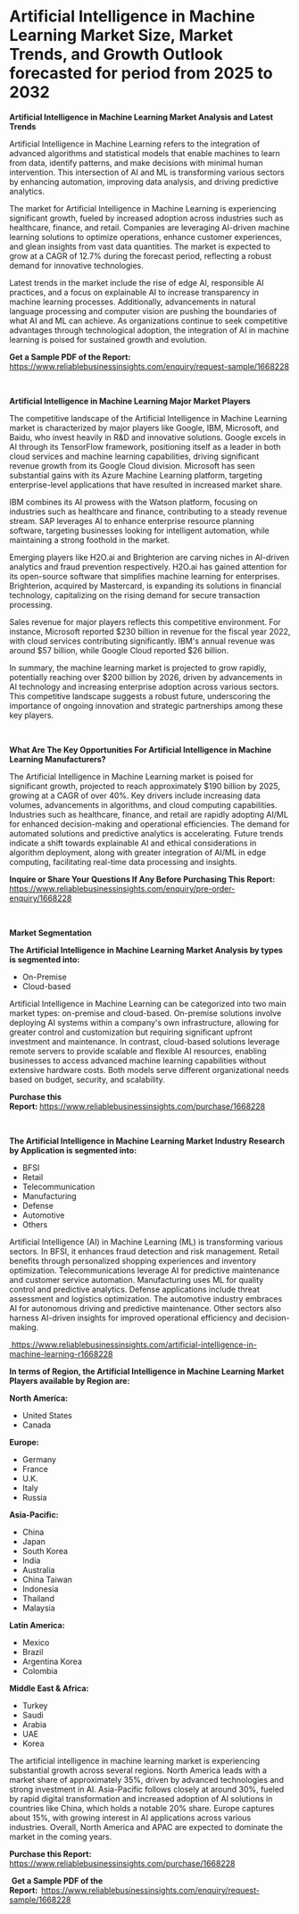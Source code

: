 <p><h1>Artificial Intelligence in Machine Learning Market Size, Market Trends, and Growth Outlook forecasted for period from 2025 to 2032</h1></p><p><strong>Artificial Intelligence in Machine Learning Market Analysis and Latest Trends</strong></p>
<p><p>Artificial Intelligence in Machine Learning refers to the integration of advanced algorithms and statistical models that enable machines to learn from data, identify patterns, and make decisions with minimal human intervention. This intersection of AI and ML is transforming various sectors by enhancing automation, improving data analysis, and driving predictive analytics.</p><p>The market for Artificial Intelligence in Machine Learning is experiencing significant growth, fueled by increased adoption across industries such as healthcare, finance, and retail. Companies are leveraging AI-driven machine learning solutions to optimize operations, enhance customer experiences, and glean insights from vast data quantities. The market is expected to grow at a CAGR of 12.7% during the forecast period, reflecting a robust demand for innovative technologies.</p><p>Latest trends in the market include the rise of edge AI, responsible AI practices, and a focus on explainable AI to increase transparency in machine learning processes. Additionally, advancements in natural language processing and computer vision are pushing the boundaries of what AI and ML can achieve. As organizations continue to seek competitive advantages through technological adoption, the integration of AI in machine learning is poised for sustained growth and evolution.</p></p>
<p><strong>Get a Sample PDF of the Report:&nbsp;</strong> <a href="https://www.reliablebusinessinsights.com/enquiry/request-sample/1668228?utm_campaign=3460&utm_medium=2&utm_source=Github&utm_content=ia&utm_term=17042025&utm_id=artificial-intelligence-in-machine-learning">https://www.reliablebusinessinsights.com/enquiry/request-sample/1668228</a></p>
<p>&nbsp;</p>
<p><strong>Artificial Intelligence in Machine Learning Major Market Players</strong></p>
<p><p>The competitive landscape of the Artificial Intelligence in Machine Learning market is characterized by major players like Google, IBM, Microsoft, and Baidu, who invest heavily in R&D and innovative solutions. Google excels in AI through its TensorFlow framework, positioning itself as a leader in both cloud services and machine learning capabilities, driving significant revenue growth from its Google Cloud division. Microsoft has seen substantial gains with its Azure Machine Learning platform, targeting enterprise-level applications that have resulted in increased market share.</p><p>IBM combines its AI prowess with the Watson platform, focusing on industries such as healthcare and finance, contributing to a steady revenue stream. SAP leverages AI to enhance enterprise resource planning software, targeting businesses looking for intelligent automation, while maintaining a strong foothold in the market.</p><p>Emerging players like H2O.ai and Brighterion are carving niches in AI-driven analytics and fraud prevention respectively. H2O.ai has gained attention for its open-source software that simplifies machine learning for enterprises. Brighterion, acquired by Mastercard, is expanding its solutions in financial technology, capitalizing on the rising demand for secure transaction processing.</p><p>Sales revenue for major players reflects this competitive environment. For instance, Microsoft reported $230 billion in revenue for the fiscal year 2022, with cloud services contributing significantly. IBM's annual revenue was around $57 billion, while Google Cloud reported $26 billion.</p><p>In summary, the machine learning market is projected to grow rapidly, potentially reaching over $200 billion by 2026, driven by advancements in AI technology and increasing enterprise adoption across various sectors. This competitive landscape suggests a robust future, underscoring the importance of ongoing innovation and strategic partnerships among these key players.</p></p>
<p>&nbsp;</p>
<p><strong>What Are The Key Opportunities For Artificial Intelligence in Machine Learning Manufacturers?</strong></p>
<p><p>The Artificial Intelligence in Machine Learning market is poised for significant growth, projected to reach approximately $190 billion by 2025, growing at a CAGR of over 40%. Key drivers include increasing data volumes, advancements in algorithms, and cloud computing capabilities. Industries such as healthcare, finance, and retail are rapidly adopting AI/ML for enhanced decision-making and operational efficiencies. The demand for automated solutions and predictive analytics is accelerating. Future trends indicate a shift towards explainable AI and ethical considerations in algorithm deployment, along with greater integration of AI/ML in edge computing, facilitating real-time data processing and insights.</p></p>
<p><strong>Inquire or Share Your Questions If Any Before Purchasing This Report:</strong> <a href="https://www.reliablebusinessinsights.com/enquiry/pre-order-enquiry/1668228?utm_campaign=3460&utm_medium=2&utm_source=Github&utm_content=ia&utm_term=17042025&utm_id=artificial-intelligence-in-machine-learning">https://www.reliablebusinessinsights.com/enquiry/pre-order-enquiry/1668228</a></p>
<p>&nbsp;</p>
<p><strong>Market Segmentation</strong></p>
<p><strong>The Artificial Intelligence in Machine Learning Market Analysis by types is segmented into:</strong></p>
<p><ul><li>On-Premise</li><li>Cloud-based</li></ul></p>
<p><p>Artificial Intelligence in Machine Learning can be categorized into two main market types: on-premise and cloud-based. On-premise solutions involve deploying AI systems within a company's own infrastructure, allowing for greater control and customization but requiring significant upfront investment and maintenance. In contrast, cloud-based solutions leverage remote servers to provide scalable and flexible AI resources, enabling businesses to access advanced machine learning capabilities without extensive hardware costs. Both models serve different organizational needs based on budget, security, and scalability.</p></p>
<p><strong>Purchase this Report:&nbsp;</strong><a href="https://www.reliablebusinessinsights.com/purchase/1668228?utm_campaign=3460&utm_medium=2&utm_source=Github&utm_content=ia&utm_term=17042025&utm_id=artificial-intelligence-in-machine-learning">https://www.reliablebusinessinsights.com/purchase/1668228</a></p>
<p>&nbsp;</p>
<p><strong>The Artificial Intelligence in Machine Learning Market Industry Research by Application is segmented into:</strong></p>
<p><ul><li>BFSI</li><li>Retail</li><li>Telecommunication</li><li>Manufacturing</li><li>Defense</li><li>Automotive</li><li>Others</li></ul></p>
<p><p>Artificial Intelligence (AI) in Machine Learning (ML) is transforming various sectors. In BFSI, it enhances fraud detection and risk management. Retail benefits through personalized shopping experiences and inventory optimization. Telecommunications leverage AI for predictive maintenance and customer service automation. Manufacturing uses ML for quality control and predictive analytics. Defense applications include threat assessment and logistics optimization. The automotive industry embraces AI for autonomous driving and predictive maintenance. Other sectors also harness AI-driven insights for improved operational efficiency and decision-making.</p></p>
<p><a href="https://www.reliablebusinessinsights.com/artificial-intelligence-in-machine-learning-r1668228?utm_campaign=3460&utm_medium=2&utm_source=Github&utm_content=ia&utm_term=17042025&utm_id=artificial-intelligence-in-machine-learning">&nbsp;https://www.reliablebusinessinsights.com/artificial-intelligence-in-machine-learning-r1668228</a></p>
<p><strong>In terms of Region, the Artificial Intelligence in Machine Learning Market Players available by Region are:</strong></p>
<p>
    <p> <strong> North America: </strong>
        <ul>
            <li>United States</li>
            <li>Canada</li>
        </ul>
        </p> 
    <p> <strong> Europe: </strong>
        <ul>
            <li>Germany</li>
            <li>France</li>
            <li>U.K.</li>
            <li>Italy</li>
            <li>Russia</li>
        </ul>
        </p> 
    <p> <strong> Asia-Pacific: </strong>
        <ul>
            <li>China</li>
            <li>Japan</li>
            <li>South Korea</li>
            <li>India</li>
            <li>Australia</li>
            <li>China Taiwan</li>
            <li>Indonesia</li>
            <li>Thailand</li>
            <li>Malaysia</li>
        </ul>
        </p> 
    <p> <strong> Latin America: </strong>
        <ul>
            <li>Mexico</li>
            <li>Brazil</li>
            <li>Argentina Korea</li>
            <li>Colombia</li>
        </ul>
        </p> 
    <p> <strong> Middle East & Africa: </strong>
        <ul>
            <li>Turkey</li>
            <li>Saudi</li>
            <li>Arabia</li>
            <li>UAE</li>
            <li>Korea</li>
        </ul>
    </p>
    </p>
<p><p>The artificial intelligence in machine learning market is experiencing substantial growth across several regions. North America leads with a market share of approximately 35%, driven by advanced technologies and strong investment in AI. Asia-Pacific follows closely at around 30%, fueled by rapid digital transformation and increased adoption of AI solutions in countries like China, which holds a notable 20% share. Europe captures about 15%, with growing interest in AI applications across various industries. Overall, North America and APAC are expected to dominate the market in the coming years.</p></p>
<p><strong>Purchase this Report: </strong><a href="https://www.reliablebusinessinsights.com/purchase/1668228?utm_campaign=3460&utm_medium=2&utm_source=Github&utm_content=ia&utm_term=17042025&utm_id=artificial-intelligence-in-machine-learning">https://www.reliablebusinessinsights.com/purchase/1668228</a></p>
<p>&nbsp;<strong>Get a Sample PDF of the Report:&nbsp;&nbsp;</strong><a href="https://www.reliablebusinessinsights.com/enquiry/request-sample/1668228?utm_campaign=3460&utm_medium=2&utm_source=Github&utm_content=ia&utm_term=17042025&utm_id=artificial-intelligence-in-machine-learning">https://www.reliablebusinessinsights.com/enquiry/request-sample/1668228</a></p>
<p><strong></strong></p>
<p><p></p><p></p><p></p></p>